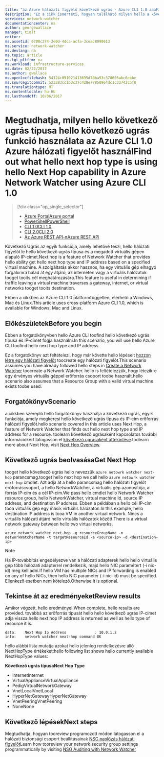 ```yaml
---
title: "az Azure hálózati figyelő következő ugrás - Azure CLI 1.0 aaaFind a következő ugrás |} Microsoft Docs"
description: "Ez a cikk ismerteti, hogyan található milyen hello a következő ugrás típusa, és ip-cím használatával a következő Ugrás az Azure parancssori felület használatával."
services: network-watcher
documentationcenter: na
author: georgewallace
manager: timlt
editor: 
ms.assetid: 0700c274-3e0d-4dca-acfa-3ceac8990613
ms.service: network-watcher
ms.devlang: na
ms.topic: article
ms.tgt_pltfrm: na
ms.workload: infrastructure-services
ms.date: 02/22/2017
ms.author: gwallace
ms.openlocfilehash: 54124c051021413695d70ba93c370605abc6ebbe
ms.sourcegitcommit: 523283cc1b3c37c428e77850964dc1c33742c5f0
ms.translationtype: MT
ms.contentlocale: hu-HU
ms.lasthandoff: 10/06/2017
---
```

# <a name="find-out-what-hello-next-hop-type-is-using-hello-next-hop-capability-in-azure-network-watcher-using-azure-cli-10"></a><span data-ttu-id="7e2da-103">Megtudhatja, milyen hello következő ugrás típusa hello következő ugrás funkció használata az Azure CLI 1.0 Azure hálózati figyelőt használ</span><span class="sxs-lookup"><span data-stu-id="7e2da-103">Find out what hello next hop type is using hello Next Hop capability in Azure Network Watcher using Azure CLI 1.0</span></span>

> [!div class="op_single_selector"]
> - [<span data-ttu-id="7e2da-104">Azure Portal</span><span class="sxs-lookup"><span data-stu-id="7e2da-104">Azure portal</span></span>](network-watcher-check-next-hop-portal.md)
> - [<span data-ttu-id="7e2da-105">PowerShell</span><span class="sxs-lookup"><span data-stu-id="7e2da-105">PowerShell</span></span>](network-watcher-check-next-hop-powershell.md)
> - [<span data-ttu-id="7e2da-106">CLI 1.0</span><span class="sxs-lookup"><span data-stu-id="7e2da-106">CLI 1.0</span></span>](network-watcher-check-next-hop-cli-nodejs.md)
> - [<span data-ttu-id="7e2da-107">CLI 2.0</span><span class="sxs-lookup"><span data-stu-id="7e2da-107">CLI 2.0</span></span>](network-watcher-check-next-hop-cli.md)
> - [<span data-ttu-id="7e2da-108">Az Azure REST API-n</span><span class="sxs-lookup"><span data-stu-id="7e2da-108">Azure REST API</span></span>](network-watcher-check-next-hop-rest.md)

<span data-ttu-id="7e2da-109">Következő Ugrás az egyik funkciója, amely lehetővé teszi, hello hálózati figyelőt le hello következő ugrás típusa és a megadott virtuális gépen alapuló IP-címet.</span><span class="sxs-lookup"><span data-stu-id="7e2da-109">Next hop is a feature of Network Watcher that provides hello ability get hello next hop type and IP address based on a specified virtual machine.</span></span> <span data-ttu-id="7e2da-110">A szolgáltatás akkor hasznos, ha egy virtuális gép elhagyó forgalomra halad át egy átjáró, az interneten vagy a virtuális hálózatok tooget tooits cél meghatározására.</span><span class="sxs-lookup"><span data-stu-id="7e2da-110">This feature is useful in determining if traffic leaving a virtual machine traverses a gateway, internet, or virtual networks tooget tooits destination.</span></span>

<span data-ttu-id="7e2da-111">Ebben a cikkben az Azure CLI 1.0 platformfüggetlen, elérhető a Windows, Mac és Linux.</span><span class="sxs-lookup"><span data-stu-id="7e2da-111">This article uses cross-platform Azure CLI 1.0, which is available for Windows, Mac and Linux.</span></span>

## <a name="before-you-begin"></a><span data-ttu-id="7e2da-112">Előkészületek</span><span class="sxs-lookup"><span data-stu-id="7e2da-112">Before you begin</span></span>

<span data-ttu-id="7e2da-113">Ebben a forgatókönyvben hello Azure CLI toofind hello következő ugrás típusa és IP-címet fogja használni.</span><span class="sxs-lookup"><span data-stu-id="7e2da-113">In this scenario, you will use hello Azure CLI toofind hello next hop type and IP address.</span></span>

<span data-ttu-id="7e2da-114">Ez a forgatókönyv azt feltételezi, hogy már követte hello lépéseit [hozzon létre egy hálózati figyelőt](network-watcher-create.md) toocreate egy hálózati figyelőt.</span><span class="sxs-lookup"><span data-stu-id="7e2da-114">This scenario assumes you have already followed hello steps in [Create a Network Watcher](network-watcher-create.md) toocreate a Network Watcher.</span></span> <span data-ttu-id="7e2da-115">hello is feltételezzük, hogy létezik-e egy érvényes virtuális géppel erőforrás csoport toobe használt.</span><span class="sxs-lookup"><span data-stu-id="7e2da-115">hello scenario also assumes that a Resource Group with a valid virtual machine exists toobe used.</span></span>

## <a name="scenario"></a><span data-ttu-id="7e2da-116">Forgatókönyv</span><span class="sxs-lookup"><span data-stu-id="7e2da-116">Scenario</span></span>

<span data-ttu-id="7e2da-117">a cikkben szereplő hello forgatókönyv használja a következő ugrás, egyik funkciója, amely megkeresi hello következő ugrás típusa és IP-cím erőforrás hálózati figyelőt.</span><span class="sxs-lookup"><span data-stu-id="7e2da-117">hello scenario covered in this article uses Next Hop, a feature of Network Watcher that finds out hello next hop type and IP address for a resource.</span></span> <span data-ttu-id="7e2da-118">toolearn következő ugrásaként kapcsolatos további információkért látogasson el [következő ugrásaként áttekintése](network-watcher-next-hop-overview.md).</span><span class="sxs-lookup"><span data-stu-id="7e2da-118">toolearn more about Next Hop, visit [Next Hop Overview](network-watcher-next-hop-overview.md).</span></span>


## <a name="get-next-hop"></a><span data-ttu-id="7e2da-119">Következő ugrás beolvasása</span><span class="sxs-lookup"><span data-stu-id="7e2da-119">Get Next Hop</span></span>

<span data-ttu-id="7e2da-120">tooget hello következő ugrás hello nevezzük `azure netowrk watcher next-hop` parancsmag.</span><span class="sxs-lookup"><span data-stu-id="7e2da-120">tooget hello next hop we call hello `azure netowrk watcher next-hop` cmdlet.</span></span> <span data-ttu-id="7e2da-121">Azt adja át a hello parancsmag hello hálózati figyelőt erőforráscsoport, a hello NetworkWatcher, a virtuális gép azonosítója, a forrás IP-cím és a cél IP-cím.</span><span class="sxs-lookup"><span data-stu-id="7e2da-121">We pass hello cmdlet hello Network Watcher resource group, hello NetworkWatcher, virtual machine Id, source IP address, and destination IP address.</span></span> <span data-ttu-id="7e2da-122">Ebben a példában a hello cél IP-cím tooa virtuális gép egy másik virtuális hálózaton.</span><span class="sxs-lookup"><span data-stu-id="7e2da-122">In this example, hello destination IP address is tooa VM in another virtual network.</span></span> <span data-ttu-id="7e2da-123">Nincs a virtuális hálózati átjáró hello virtuális hálózatok között.</span><span class="sxs-lookup"><span data-stu-id="7e2da-123">There is a virtual network gateway between hello two virtual networks.</span></span> 

```azurecli
azure network watcher next-hop -g resourceGroupName -n networkWatcherName -t targetResourceId -a <source-ip> -d <destination-ip>
```

> [!NOTE]
<span data-ttu-id="7e2da-124">Ha IP-továbbítás engedélyezve van a hálózati adapterek hello hello virtuális gép több hálózati adapterrel rendelkezik, majd hello NIC paramétert (-i nic-id) meg kell adni.</span><span class="sxs-lookup"><span data-stu-id="7e2da-124">If hello VM has multiple NICs and IP forwarding is enabled on any of hello NICs, then hello NIC parameter (-i nic-id) must be specified.</span></span> <span data-ttu-id="7e2da-125">Ellenkező esetben nem kötelező.</span><span class="sxs-lookup"><span data-stu-id="7e2da-125">Otherwise it is optional.</span></span>

## <a name="review-results"></a><span data-ttu-id="7e2da-126">Tekintse át az eredményeket</span><span class="sxs-lookup"><span data-stu-id="7e2da-126">Review results</span></span>

<span data-ttu-id="7e2da-127">Amikor végzett, hello eredményei.</span><span class="sxs-lookup"><span data-stu-id="7e2da-127">When complete, hello results are provided.</span></span> <span data-ttu-id="7e2da-128">továbbá az erőforrás típusát hello hello következő ugrás IP-címet adja vissza.</span><span class="sxs-lookup"><span data-stu-id="7e2da-128">hello next hop IP address is returned as well as hello type of resource it is.</span></span>

```
data:    Next Hop Ip Address             : 10.0.1.2
info:    network watcher next-hop command OK
```

<span data-ttu-id="7e2da-129">hello alábbi lista mutatja azokat hello jelenleg rendelkezésre álló NextHopType értékeket:</span><span class="sxs-lookup"><span data-stu-id="7e2da-129">hello following list shows hello currently available NextHopType values:</span></span>

<span data-ttu-id="7e2da-130">**Következő ugrás típusa**</span><span class="sxs-lookup"><span data-stu-id="7e2da-130">**Next Hop Type**</span></span>

* <span data-ttu-id="7e2da-131">Internet</span><span class="sxs-lookup"><span data-stu-id="7e2da-131">Internet</span></span>
* <span data-ttu-id="7e2da-132">VirtualAppliance</span><span class="sxs-lookup"><span data-stu-id="7e2da-132">VirtualAppliance</span></span>
* <span data-ttu-id="7e2da-133">Pedig</span><span class="sxs-lookup"><span data-stu-id="7e2da-133">VirtualNetworkGateway</span></span>
* <span data-ttu-id="7e2da-134">VnetLocal</span><span class="sxs-lookup"><span data-stu-id="7e2da-134">VnetLocal</span></span>
* <span data-ttu-id="7e2da-135">HyperNetGateway</span><span class="sxs-lookup"><span data-stu-id="7e2da-135">HyperNetGateway</span></span>
* <span data-ttu-id="7e2da-136">VnetPeering</span><span class="sxs-lookup"><span data-stu-id="7e2da-136">VnetPeering</span></span>
* <span data-ttu-id="7e2da-137">None</span><span class="sxs-lookup"><span data-stu-id="7e2da-137">None</span></span>

## <a name="next-steps"></a><span data-ttu-id="7e2da-138">Következő lépések</span><span class="sxs-lookup"><span data-stu-id="7e2da-138">Next steps</span></span>

<span data-ttu-id="7e2da-139">Megtudhatja, hogyan tooreview programozott módon látogasson el a hálózati biztonsági csoport beállításainak [NSG naplózás hálózati figyelőt](network-watcher-nsg-auditing-powershell.md)</span><span class="sxs-lookup"><span data-stu-id="7e2da-139">Learn how tooreview your network security group settings programmatically by visiting [NSG Auditing with Network Watcher](network-watcher-nsg-auditing-powershell.md)</span></span>
